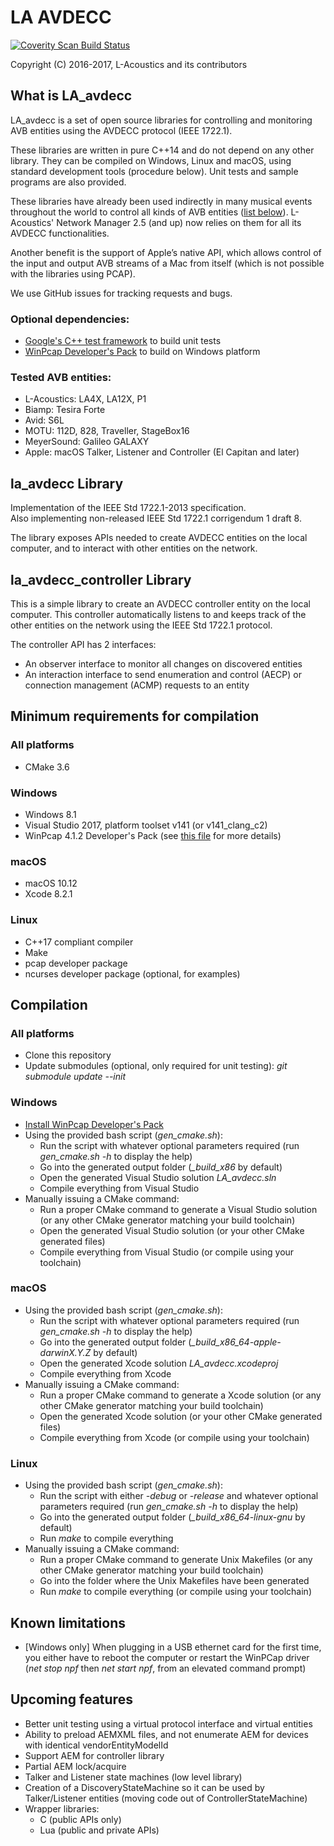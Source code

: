 # LA AVDECC
[![Coverity Scan Build Status](https://img.shields.io/coverity/scan/14038.svg)](https://scan.coverity.com/projects/l-acoustics-avdecc)

Copyright (C) 2016-2017, L-Acoustics and its contributors

## What is LA_avdecc
LA_avdecc is a set of open source libraries for controlling and monitoring AVB entities using the AVDECC protocol (IEEE 1722.1).

These libraries are written in pure C++14 and do not depend on any other library. They can be compiled on Windows, Linux and macOS, using standard development tools (procedure below). Unit tests and sample programs are also provided.

These libraries have already been used indirectly in many musical events throughout the world to control all kinds of AVB entities ([list below](#compatibleEntities)). L-Acoustics' Network Manager 2.5 (and up) now relies on them for all its AVDECC functionalities.

Another benefit is the support of Apple’s native API, which allows control of the input and output AVB streams of a Mac from itself (which is not possible with the libraries using PCAP).

We use GitHub issues for tracking requests and bugs.

### Optional dependencies:
* [Google's C++ test framework](https://github.com/google/googletest) to build unit tests
* [WinPcap Developer's Pack](externals/3rdparty/winpcap/README.md) to build on Windows platform

### <a name="compatibleEntities"></a>Tested AVB entities:
* L-Acoustics: LA4X, LA12X, P1
* Biamp: Tesira Forte
* Avid: S6L
* MOTU: 112D, 828, Traveller, StageBox16
* MeyerSound: Galileo GALAXY
* Apple: macOS Talker, Listener and Controller (El Capitan and later)

## la_avdecc Library

Implementation of the IEEE Std 1722.1-2013 specification.  
Also implementing non-released IEEE Std 1722.1 corrigendum 1 draft 8.

The library exposes APIs needed to create AVDECC entities on the local computer, and to interact with other entities on the network.

## la_avdecc_controller Library

This is a simple library to create an AVDECC controller entity on the local computer. This controller automatically listens to and keeps track of the other entities on the network using the IEEE Std 1722.1 protocol.

The controller API has 2 interfaces:
- An observer interface to monitor all changes on discovered entities
- An interaction interface to send enumeration and control (AECP) or connection management (ACMP) requests to an entity

## Minimum requirements for compilation


### All platforms
- CMake 3.6

### Windows
- Windows 8.1
- Visual Studio 2017, platform toolset v141 (or v141_clang_c2)
- WinPcap 4.1.2 Developer's Pack (see [this file](externals/3rdparty/winpcap/README.md) for more details)

### macOS
- macOS 10.12
- Xcode 8.2.1

### Linux
- C++17 compliant compiler
- Make
- pcap developer package
- ncurses developer package (optional, for examples)

## Compilation

### All platforms
- Clone this repository
- Update submodules (optional, only required for unit testing): *git submodule update --init*

### Windows
- [Install WinPcap Developer's Pack](externals/3rdparty/winpcap/README.md)
- Using the provided bash script (*gen_cmake.sh*):
  * Run the script with whatever optional parameters required (run *gen_cmake.sh -h* to display the help)
  * Go into the generated output folder (*_build_x86* by default)
  * Open the generated Visual Studio solution *LA_avdecc.sln*
  * Compile everything from Visual Studio
- Manually issuing a CMake command:
  * Run a proper CMake command to generate a Visual Studio solution (or any other CMake generator matching your build toolchain)
  * Open the generated Visual Studio solution (or your other CMake generated files)
  * Compile everything from Visual Studio (or compile using your toolchain)
 
### macOS
- Using the provided bash script (*gen_cmake.sh*):
  * Run the script with whatever optional parameters required (run *gen_cmake.sh -h* to display the help)
  * Go into the generated output folder (*_build_x86_64-apple-darwinX.Y.Z* by default)
  * Open the generated Xcode solution *LA_avdecc.xcodeproj*
  * Compile everything from Xcode
- Manually issuing a CMake command:
  * Run a proper CMake command to generate a Xcode solution (or any other CMake generator matching your build toolchain)
  * Open the generated Xcode solution (or your other CMake generated files)
  * Compile everything from Xcode (or compile using your toolchain)

### Linux
- Using the provided bash script (*gen_cmake.sh*):
  * Run the script with either *-debug* or *-release* and whatever optional parameters required (run *gen_cmake.sh -h* to display the help)
  * Go into the generated output folder (*_build_x86_64-linux-gnu* by default)
  * Run *make* to compile everything
- Manually issuing a CMake command:
  * Run a proper CMake command to generate Unix Makefiles (or any other CMake generator matching your build toolchain)
  * Go into the folder where the Unix Makefiles have been generated
  * Run *make* to compile everything (or compile using your toolchain)

## Known limitations

- [Windows only] When plugging in a USB ethernet card for the first time, you either have to reboot the computer or restart the WinPCap driver (*net stop npf* then *net start npf*, from an elevated command prompt)

## Upcoming features

- Better unit testing using a virtual protocol interface and virtual entities
- Ability to preload AEMXML files, and not enumerate AEM for devices with identical vendorEntityModelId
- Support AEM for controller library
- Partial AEM lock/acquire
- Talker and Listener state machines (low level library)
- Creation of a DiscoveryStateMachine so it can be used by Talker/Listener entities (moving code out of ControllerStateMachine)
- Wrapper libraries:
  * C (public APIs only)
  * Lua (public and private APIs)

